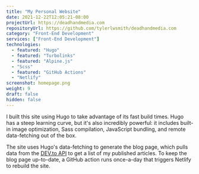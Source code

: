 ```yaml
---
title: "My Personal Website"
date: 2021-12-22T12:05:21-08:00
projectUrl: https://deadhandmedia.com
repositoryUrl: https://github.com/tylerlwsmith/deadhandmedia.com
category: "Front-End Development"
services: ["Front-End Development"]
technologies:
  - featured: "Hugo"
  - featured: "Turbolinks"
  - featured: "Alpine.js"
  - "Scss"
  - featured: "GitHub Actions"
  - "Netlify"
screenshot: homepage.png
weight: 9
draft: false
hidden: false
---
```


I built this site using Hugo to take advantage of its fast build times. Hugo has a steep learning curve, but it's also incredibly powerful: it includes built-in image optimization, Sass compilation, JavaScript bundling, and remote data-fetching out of the box.

The site uses Hugo's data-fetching to generate the blog page, which pulls data from the [DEV.to API](https://developers.forem.com/api) to get a list of my published articles. To keep the blog page up-to-date, a GitHub action runs once-a-day that triggers Netlify to rebuild the site.
